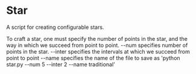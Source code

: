 # Star
A script for creating configurable stars.

To craft a star, one must specify the number of
points in the star, and the way in which
we succeed from point to point.
--num specifies number of points in the star.
--inter specifies the intervals at which we succeed from point to point
--name specifies the name of the file to save as
'python star.py --num 5 --inter 2 --name traditional'
